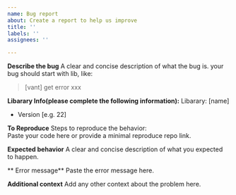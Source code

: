 ```yaml
---
name: Bug report
about: Create a report to help us improve
title: ''
labels: ''
assignees: ''

---
```


**Describe the bug**
A clear and concise description of what the bug is.
your bug should start with lib, like:   
> [vant] get error xxx 

**Libarary Info(please complete the following information):**
   Libarary: [name]
 - Version [e.g. 22]

**To Reproduce**
Steps to reproduce the behavior:  
Paste your code here or provide a minimal reproduce repo link.


**Expected behavior**
 A clear and concise description of what you expected to happen.

** Error message**
Paste the error message here.


**Additional context**
Add any other context about the problem here.

